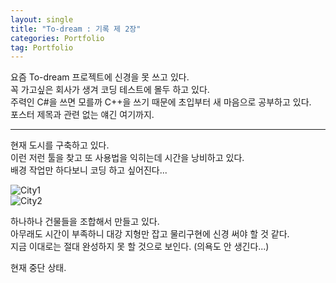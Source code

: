 ```yaml
---
layout: single 
title: "To-dream : 기록 제 2장"
categories: Portfolio
tag: Portfolio
---
```


요즘 To-dream 프로젝트에 신경을 못 쓰고 있다. <br>
꼭 가고싶은 회사가 생겨 코딩 테스트에 몰두 하고 있다. <br>
주력인 C#을 쓰면 모를까 C++을 쓰기 때문에 초입부터 새 마음으로 공부하고 있다. <br>
포스터 제목과 관련 없는 얘긴 여기까지. <br>

***

현재 도시를 구축하고 있다. <br>
이런 저런 툴을 찾고 또 사용법을 익히는데 시간을 낭비하고 있다. <br>
배경 작업만 하다보니 코딩 하고 싶어진다... <br>

![City1](../../images/2022-05-09-TodreamRecord2/City1.PNG) <br>
![City2](../../images/2022-05-09-TodreamRecord2/City2.PNG)

하나하나 건물들을 조합해서 만들고 있다. <br>
아무래도 시간이 부족하니 대강 지형만 잡고 물리구현에 신경 써야 할 것 같다. <br>
지금 이대로는 절대 완성하지 못 할 것으로 보인다. (의욕도 안 생긴다...) <br>

현재 중단 상태.